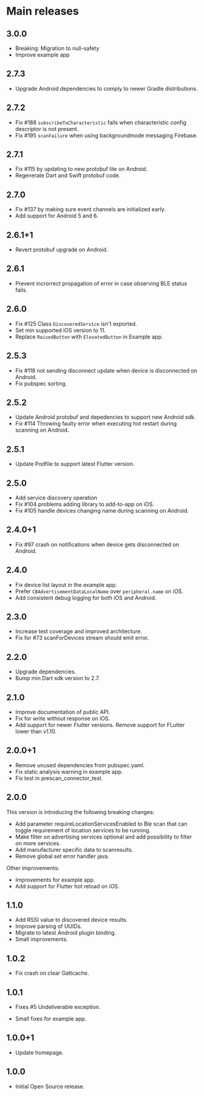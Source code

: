# Main releases

## 3.0.0

* Breaking: Migration to null-safety
* Improve example app 

## 2.7.3

* Upgrade Android dependencies to comply to newer Gradle distributions.

## 2.7.2

* Fix #188 `subscribeToCharacteristic` fails when characteristic config descriptor is not present.
* Fix #195 `scanFailure` when using backgroundmode messaging Firebase.

## 2.7.1

* Fix #115 by updating to new protobuf lite on Android.
* Regenerate Dart and Swift protobuf code.

## 2.7.0

* Fix #137 by making sure event channels are initialized early.
* Add support for Android 5 and 6.

## 2.6.1+1

* Revert protobuf upgrade on Android.

## 2.6.1

* Prevent incrorrect propagation of error in case observing BLE status fails.

## 2.6.0

* Fix #125 Class `DiscoveredService` isn't exported.
* Set min supported iOS version to 11.
* Replace `RaisedButton` with `ElevatedButton` in Example app.

## 2.5.3

* Fix #118 not sending disconnect update when device is disconnected on Android.
* Fix pubspec sorting.

## 2.5.2

* Update Android protobuf and depedencies to support new Android sdk.
* Fix #114 Throwing faulty error when executing hot restart during scanning on Android.

## 2.5.1

* Update Podfile to support latest Flutter version.

## 2.5.0

* Add service discovery operation
* Fix #104 problems adding library to add-to-app on iOS.
* Fix #105 handle devices changing name during scanning on Android.

## 2.4.0+1

* Fix #97 crash on notifications when device gets disconnected on Android.

## 2.4.0

* Fix device list layout in the example app.
* Prefer `CBAdvertisementDataLocalName` over `peripheral.name` on iOS.
* Add consistent debug logging for both iOS and Android.

## 2.3.0

* Increase test coverage and improved architecture.
* Fix for #73 scanForDevices stream should emit error.

## 2.2.0

* Upgrade dependencies.
* Bump min Dart sdk version to 2.7.

## 2.1.0

* Improve documentation of public API.
* Fix for write without response on iOS.
* Add support for newer Flutter versions. Remove support for FLutter lower than v1.10.

## 2.0.0+1

* Remove unused dependencies from pubspec.yaml.
* Fix static analysis warning in example app.
* Fix test in prescan_connector_test.  

## 2.0.0

This version is introducing the following breaking changes:

* Add parameter requireLocationServicesEnabled to Ble scan that can toggle requirement of location services to be running.
* Make filter on advertising services optional and add possibility to filter on more services.
* Add manufacturer specific data to scanresults.
* Remove global set error handler java.

Other improvements:

* Improvements for example app.
* Add support for Flutter hot reload on iOS.

## 1.1.0

* Add RSSI value to discovered device results.
* Improve parsing of UUIDs.
* Migrate to latest Android plugin binding.
* Small improvements. 

## 1.0.2

* Fix crash on clear Gattcache.

## 1.0.1

* Fixes #5 Undeliverable exception.

* Small fixes for example app.

## 1.0.0+1

* Update homepage.

## 1.0.0

* Initial Open Source release.
